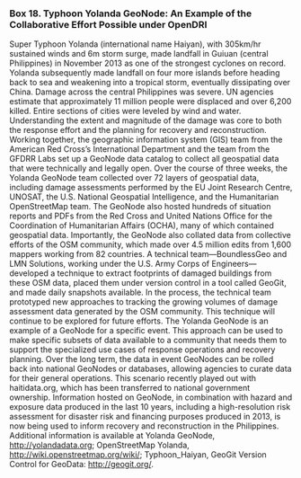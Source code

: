 ### Box 18. Typhoon Yolanda GeoNode: An Example of the Collaborative Effort Possible under OpenDRI
Super Typhoon Yolanda (international name Haiyan), with 305km/hr sustained winds and 6m storm surge, made landfall in Guiuan (central Philippines) in November 2013 as one of the strongest cyclones on record. Yolanda subsequently made landfall on four more islands before heading back to sea and weakening into a tropical storm, eventually dissipating over China. 
Damage across the central Philippines was severe. UN agencies estimate that approximately 11 million people were displaced and over 6,200 killed. Entire sections of cities were leveled by wind and water. Understanding the extent and magnitude of the damage was core to both the response effort and the planning for recovery and reconstruction. 
Working together, the geographic information system (GIS) team from the American Red Cross’s International Department and the team from the GFDRR Labs set up a GeoNode data catalog to collect all geospatial data that were technically and legally open. Over the course of three weeks, the Yolanda GeoNode team collected over 72 layers of geospatial data, including damage assessments performed by the EU Joint Research Centre, UNOSAT, the U.S. National Geospatial Intelligence, and the Humanitarian OpenStreetMap team. The GeoNode also hosted hundreds of situation reports and PDFs from the Red Cross and United Nations Office for the Coordination of Humanitarian Affairs (OCHA), many of which contained geospatial data. Importantly, the GeoNode also collated data from collective efforts of the OSM community, which made over 4.5 million edits from 1,600 mappers working from 82 countries. 
A technical team—BoundlessGeo and LMN Solutions, working under the U.S. Army Corps of Engineers—developed a technique to extract footprints of damaged buildings from these OSM data, placed them under version control in a tool called GeoGit, and made daily snapshots available. In the process, the technical team prototyped new approaches to tracking the growing volumes of damage assessment data generated by the OSM community. This technique will continue to be explored for future efforts.
The Yolanda GeoNode is an example of a GeoNode for a specific event. This approach can be used to make specific subsets of data available to a community that needs them to support the specialized use cases of response operations and recovery planning. Over the long term, the data in event GeoNodes can be rolled back into national GeoNodes or databases, allowing agencies to curate data for their general operations. This scenario recently played out with haitidata.org, which has been transferred to national government ownership. 
Information hosted on GeoNode, in combination with hazard and exposure data produced in the last 10 years, including a high-resolution risk assessment for disaster risk and financing purposes produced in 2013, is now being used to inform recovery and reconstruction in the Philippines.
Additional information is available at Yolanda GeoNode, http://yolandadata.org; OpenStreetMap Yolanda, http://wiki.openstreetmap.org/wiki/; Typhoon_Haiyan, GeoGit Version Control for GeoData: http://geogit.org/.
